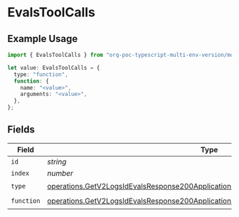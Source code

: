 # EvalsToolCalls

## Example Usage

```typescript
import { EvalsToolCalls } from "orq-poc-typescript-multi-env-version/models/operations";

let value: EvalsToolCalls = {
  type: "function",
  function: {
    name: "<value>",
    arguments: "<value>",
  },
};
```

## Fields

| Field                                                                                                                                                                                    | Type                                                                                                                                                                                     | Required                                                                                                                                                                                 | Description                                                                                                                                                                              |
| ---------------------------------------------------------------------------------------------------------------------------------------------------------------------------------------- | ---------------------------------------------------------------------------------------------------------------------------------------------------------------------------------------- | ---------------------------------------------------------------------------------------------------------------------------------------------------------------------------------------- | ---------------------------------------------------------------------------------------------------------------------------------------------------------------------------------------- |
| `id`                                                                                                                                                                                     | *string*                                                                                                                                                                                 | :heavy_minus_sign:                                                                                                                                                                       | N/A                                                                                                                                                                                      |
| `index`                                                                                                                                                                                  | *number*                                                                                                                                                                                 | :heavy_minus_sign:                                                                                                                                                                       | N/A                                                                                                                                                                                      |
| `type`                                                                                                                                                                                   | [operations.GetV2LogsIdEvalsResponse200ApplicationJSONResponseBody17WorkflowRunType](../../models/operations/getv2logsidevalsresponse200applicationjsonresponsebody17workflowruntype.md) | :heavy_check_mark:                                                                                                                                                                       | N/A                                                                                                                                                                                      |
| `function`                                                                                                                                                                               | [operations.GetV2LogsIdEvalsResponse200ApplicationJSONResponseBody1Function](../../models/operations/getv2logsidevalsresponse200applicationjsonresponsebody1function.md)                 | :heavy_check_mark:                                                                                                                                                                       | N/A                                                                                                                                                                                      |